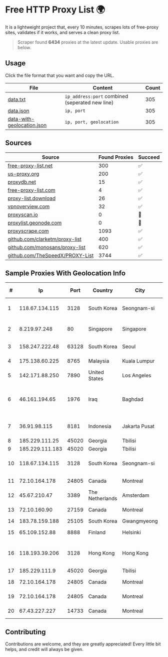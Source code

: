
# Free HTTP Proxy List 🌍

It is a lightweight project that, every 10 minutes, scrapes lots of free-proxy sites, validates if it works, and serves a clean proxy list.


> Scraper found **6434** proxies at the latest update. Usable proxies are below.

## Usage

Click the file format that you want and copy the URL.


|File|Content|Count|
|----|-------|-----|
|[data.txt](https://raw.githubusercontent.com/themiralay/Proxy-List-World/master/data.txt)|`ip_address:port` combined (seperated new line)|305|
|[data.json](https://raw.githubusercontent.com/themiralay/Proxy-List-World/master/data.json)|`ip, port`|305|
|[data-with-geolocation.json](https://raw.githubusercontent.com/themiralay/Proxy-List-World/master/data-with-geolocation.json)|`ip, port, geolocation`|305|

## Sources

|Source|Found Proxies|Succeed|
|------|-------------|-------|
|[free-proxy-list.net](https://free-proxy-list.net)|300|✅|
|[us-proxy.org](https://www.us-proxy.org)|200|✅|
|[proxydb.net](http://proxydb.net)|15|✅|
|[free-proxy-list.com](https://free-proxy-list.com/?page=&port=&type%5B%5D=http&type%5B%5D=https&up_time=0&search=Search)|4|✅|
|[proxy-list.download](https://www.proxy-list.download/HTTP)|26|✅|
|[vpnoverview.com](https://vpnoverview.com/privacy/anonymous-browsing/free-proxy-servers)|32|✅|
|[proxyscan.io](https://www.proxyscan.io)|0|🚫|
|[proxylist.geonode.com](https://proxylist.geonode.com/api/proxy-list?limit=300&page=1&sort_by=lastChecked&sort_type=desc&protocols=http,https)|0|🚫|
|[proxyscrape.com](https://api.proxyscrape.com/v2/?request=displayproxies&protocol=http&timeout=10000&country=all&ssl=all&anonymity=all)|1093|✅|
|[github.com/clarketm/proxy-list](https://raw.githubusercontent.com/clarketm/proxy-list/master/proxy-list-raw.txt)|400|✅|
|[github.com/monosans/proxy-list](https://raw.githubusercontent.com/monosans/proxy-list/main/proxies/http.txt)|620|✅|
|[github.com/TheSpeedX/PROXY-List](https://raw.githubusercontent.com/TheSpeedX/PROXY-List/master/http.txt)|3744|✅|


## Sample Proxies With Geolocation Info

|#|Ip|Port|Country|City|Internet Service Provider|
|-|--|----|-------|----|-------------------------|
|1|118.67.134.115|3128|South Korea|Seongnam-si|Naver Business Platform Asia Pacific Pte. Ltd.|
|2|8.219.97.248|80|Singapore|Singapore|Alibaba (US) Technology Co., Ltd.|
|3|158.247.222.48|63128|South Korea|Seoul|The Constant Company, LLC|
|4|175.138.60.225|8765|Malaysia|Kuala Lumpur|Telekom Malaysia Berhad|
|5|142.171.88.250|7890|United States|Los Angeles|Multacom Corporation|
|6|46.161.194.65|1976|Iraq|Baghdad|Valin Company for General Trading and Communication LTD|
|7|36.91.98.115|8181|Indonesia|Jakarta Pusat|PT Telekomunikasi Indonesia|
|8|185.229.111.25|45020|Georgia|Tbilisi|Sysnet LLC|
|9|185.229.111.183|45020|Georgia|Tbilisi|Sysnet LLC|
|10|118.67.134.115|3128|South Korea|Seongnam-si|Naver Business Platform Asia Pacific Pte. Ltd.|
|11|72.10.164.178|24805|Canada|Montreal|GloboTech Communications|
|12|45.67.210.47|3389|The Netherlands|Amsterdam|G-Core Labs S.A.|
|13|72.10.160.90|27159|Canada|Montreal|GloboTech Communications|
|14|183.78.159.188|25105|South Korea|Gwangmyeong|Korea Telecom|
|15|65.109.152.88|8888|Finland|Helsinki|Hetzner Online GmbH|
|16|118.193.39.206|3128|Hong Kong|Hong Kong|UCLOUD INFORMATION TECHNOLOGY (HK) LIMITED|
|17|185.229.111.9|45020|Georgia|Tbilisi|Sysnet LLC|
|18|72.10.164.178|24805|Canada|Montreal|GloboTech Communications|
|19|72.10.164.178|24805|Canada|Montreal|GloboTech Communications|
|20|67.43.227.227|14733|Canada|Montreal|GloboTech Communications|



## Contributing

Contributions are welcome, and they are greatly appreciated! Every
little bit helps, and credit will always be given.

